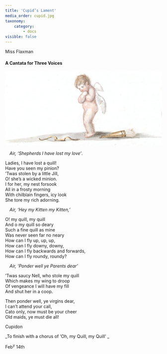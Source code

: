 ```yaml
---
title: 'Cupid’s Lament'
media_order: cupid.jpg
taxonomy:
    category:
        - docs
visible: false
---
```


<div class="author">Miss Flaxman</div>

#### A Cantata for Three Voices

![](cupid.jpg?resize=400)
  
&emsp;_Air, ‘Shepherds I have lost my love’_.  
  
Ladies, I have lost a quill!  
Have you seen my pinion?  
’Twas stolen by a little Jill,  
O! she’s a wicked minion.  
I for her, my nest forsook  
All in a frosty morning  
With chilblain fingers, icy look  
She tore my rich adorning.  
  
&emsp;_Air, ‘Hey my Kitten my Kitten,’_  
  
O! my quill, my quill  
And o my quill so deary  
Such a fine quill as mine  
Was never seen far no neary  
How can I fly up, up, up,  
How can I fly downy, downy,  
How can I fly backwards and forwards,  
How can I fly roundy, roundy?  
  
&emsp;_Air, ‘Ponder well ye Parents dear’_  
  
’Twas saucy Nell, who stole my quill  
Which makes my wing to droop  
Of vengeance I will have my fill  
And shut her in a coop.  
  
Then ponder well, ye virgins dear,  
I can’t attend your call,  
Cato only, now must be your cheer  
Old maids, ye must die all!  
  
Cupidon  
  
_To finish with a chorus of ‘Oh, my Quill, my Quill’ _ 
  
Feb<sup>y</sup> 14th
